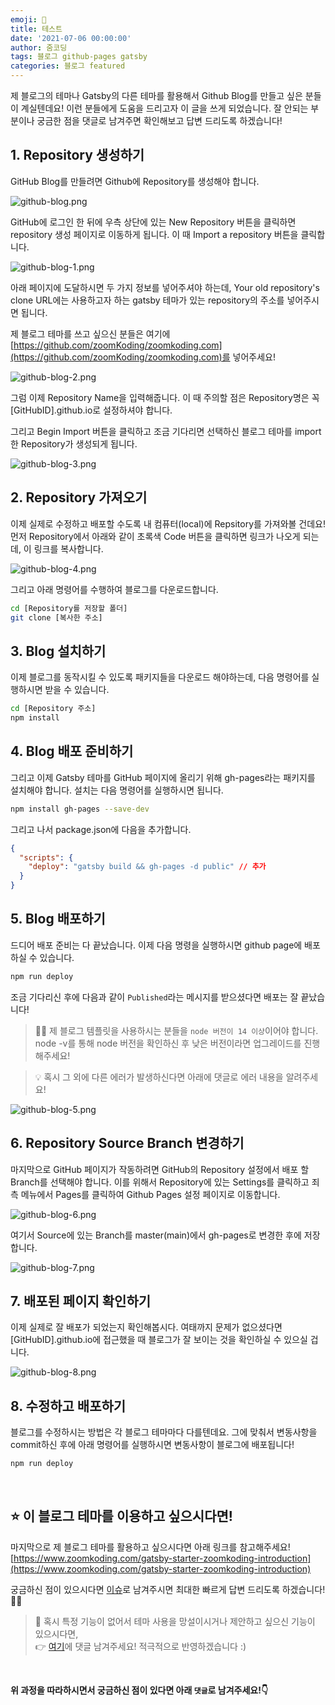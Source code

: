 ```yaml
---
emoji: 🔮
title: 테스트
date: '2021-07-06 00:00:00'
author: 줌코딩
tags: 블로그 github-pages gatsby
categories: 블로그 featured
---
```


제 블로그의 테마나 Gatsby의 다른 테마를 활용해서 Github Blog를 만들고 싶은 분들이 계실텐데요! 이런 분들에게 도움을 드리고자 이 글을 쓰게 되었습니다. 잘 안되는 부분이나 궁금한 점을 댓글로 남겨주면 확인해보고 답변 드리도록 하겠습니다!

## 1. Repository 생성하기

GitHub Blog를 만들려면 Github에 Repository를 생성해야 합니다.

![github-blog.png](github-blog.png)

GitHub에 로그인 한 뒤에 우측 상단에 있는 New Repository 버튼을 클릭하면 repository 생성 페이지로 이동하게 됩니다. 이 때 Import a repository 버튼을 클릭합니다.

![github-blog-1.png](github-blog-1.png)

아래 페이지에 도달하시면 두 가지 정보를 넣어주셔야 하는데, Your old repository's clone URL에는 사용하고자 하는 gatsby 테마가 있는 repository의 주소를 넣어주시면 됩니다.

제 블로그 테마를 쓰고 싶으신 분들은 여기에 [https://github.com/zoomKoding/zoomkoding.com](https://github.com/zoomKoding/zoomkoding.com)를 넣어주세요!

![github-blog-2.png](github-blog-2.png)

그럼 이제 Repository Name을 입력해줍니다. 이 때 주의할 점은 Repository명은 꼭 [GitHubID].github.io로 설정하셔야 합니다.

그리고 Begin Import 버튼을 클릭하고 조금 기다리면 선택하신 블로그 테마를 import한 Repository가 생성되게 됩니다.

![github-blog-3.png](github-blog-3.png)

## 2. Repository 가져오기

이제 실제로 수정하고 배포할 수도록 내 컴퓨터(local)에 Repsitory를 가져와볼 건데요! 먼저 Repository에서 아래와 같이 초록색 Code 버튼을 클릭하면 링크가 나오게 되는데, 이 링크를 복사합니다.

![github-blog-4.png](github-blog-4.png)

그리고 아래 명령어를 수행하여 블로그를 다운로드합니다.

```bash
cd [Repository를 저장할 폴더]
git clone [복사한 주소]
```

## 3. Blog 설치하기

이제 블로그를 동작시킬 수 있도록 패키지들을 다운로드 해야하는데, 다음 명령어를 실행하시면 받을 수 있습니다.

```bash
cd [Repository 주소]
npm install
```

## 4. Blog 배포 준비하기

그리고 이제 Gatsby 테마를 GitHub 페이지에 올리기 위해 gh-pages라는 패키지를 설치해야 합니다. 설치는 다음 명령어를 실행하시면 됩니다.

```bash
npm install gh-pages --save-dev
```

그리고 나서 package.json에 다음을 추가합니다.

```json
{
  "scripts": {
    "deploy": "gatsby build && gh-pages -d public" // 추가
  }
}
```

## 5. Blog 배포하기

드디어 배포 준비는 다 끝났습니다. 이제 다음 명령을 실행하시면 github page에 배포하실 수 있습니다.

```bash
npm run deploy
```

조금 기다리신 후에 다음과 같이 `Published`라는 메시지를 받으셨다면 배포는 잘 끝났습니다!

> 🙋‍♂️ 제 블로그 템플릿을 사용하시는 분들을 `node 버전이 14 이상`이어야 합니다.
> node -v를 통해 node 버전을 확인하신 후 낮은 버전이라면 업그레이드를 진행해주세요!

> 💡 혹시 그 외에 다른 에러가 발생하신다면 아래에 댓글로 에러 내용을 알려주세요!

![github-blog-5.png](github-blog-5.png)

## 6. Repository Source Branch 변경하기

마지막으로 GitHub 페이지가 작동하려면 GitHub의 Repository 설정에서 배포 할 Branch를 선택해야 합니다. 이를 위해서 Repository에 있는 Settings를 클릭하고 죄측 메뉴에서 Pages를 클릭하여 Github Pages 설정 페이지로 이동합니다.

![github-blog-6.png](github-blog-6.png)

여기서 Source에 있는 Branch를 master(main)에서 gh-pages로 변경한 후에 저장합니다.

![github-blog-7.png](github-blog-7.png)

## 7. 배포된 페이지 확인하기

이제 실제로 잘 배포가 되었는지 확인해봅시다. 여태까지 문제가 없으셨다면 [GitHubID].github.io에 접근했을 때 블로그가 잘 보이는 것을 확인하실 수 있으실 겁니다.

![github-blog-8.png](github-blog-8.png)

## 8. 수정하고 배포하기

블로그를 수정하시는 방법은 각 블로그 테마마다 다를텐데요. 그에 맞춰서 변동사항을 commit하신 후에 아래 명령어를 실행하시면 변동사항이 블로그에 배포됩니다!

```bash
npm run deploy
```

<br/>

## ⭐️ 이 블로그 테마를 이용하고 싶으시다면!

마지막으로 제 블로그 테마를 활용하고 싶으시다면 아래 링크를 참고해주세요!
[https://www.zoomkoding.com/gatsby-starter-zoomkoding-introduction](https://www.zoomkoding.com/gatsby-starter-zoomkoding-introduction)

궁금하신 점이 있으시다면 [이슈](https://github.com/zoomKoding/zoomkoding-gatsby-blog/issues/new)로 남겨주시면 최대한 빠르게 답변 드리도록 하겠습니다!🙋‍♂️

> 🤔 혹시 특정 기능이 없어서 테마 사용을 망설이시거나 제안하고 싶으신 기능이 있으시다면,  
> 👉 [여기](https://github.com/zoomKoding/zoomkoding-gatsby-blog/issues/40)에 댓글 남겨주세요! 적극적으로 반영하겠습니다 :)

<br/>

**위 과정을 따라하시면서 궁금하신 점이 있다면 아래 `댓글`로 남겨주세요!👇**

```toc

```
